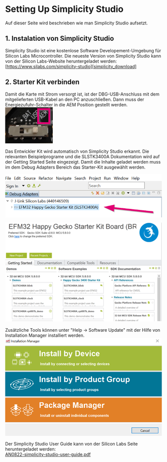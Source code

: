 # Setting Up Simplicity Studio

Auf dieser Seite wird beschrieben wie man Simplicity Studio aufsetzt.

## 1. Instalation von Simplicity Studio
Simplicity Studio ist eine kostenlose Software Developement-Umgebung für Silicon Labs Microcontroller. Die neueste Version von Simplicity Studio kann von der Silicon Labs-Website heruntergeladet werden: [https://www.silabs.com/simplicity-studio][simplicity_download]


## 2. Starter Kit verbinden
Damit die Karte mit Strom versorgt ist, ist der DBG-USB-Anschluss mit dem mitgelieferten USB-Kabel an den PC anzuschließen. Dann muss der Energiezufuhr-Schalter in die AEM Position gestellt werden. ![AEM][AEMimg]

Das Entwickler Kit wird automatisch von Simplicity Studio erkannt.
Die relevanten Beispielprograme und die SLSTK3400A Dokumentation wird auf der Getting Started Seite eingezeigt. Damit die Inhalte geladet werden muss im dem Debug Adapters Bereich das Starter-Kit ausgewählt werden.

![DebugAdapter-Bereich][DebugAdapterImg]

![Getting Startet][GettingStartet]
</br></br>Zusätzliche Tools können unter "Help -> Software Update" mit der Hilfe von Installation Manager installiert werden.  
![](../pics/InstallationManager.png ':size=50%')

Der Simplicity Studio User Guide kann von der Silicon Labs Seite heruntergeladet werden:</br>
[AN0822-simplicity-studio-user-guide.pdf][simplicity_ug]



[simplicity_download]: https://www.silabs.com/products/development-tools/software/simplicity-studio
[simplicity_ug]: https://www.silabs.com/documents/public/application-notes/AN0822-simplicity-studio-user-guide.pdf

[DebugAdapterImg]: ../pics/Launcher_DebugAdapter.png
[GettingStartet]: ../pics/Launcher_GettingStartet.png
[AEMimg]: ../pics/aem.png
[InstallMgr]: ../pics/InstallationManager.png 
